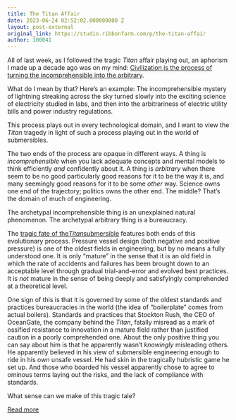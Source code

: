 ```yaml
---
title: The Titan Affair
date: 2023-06-24 02:52:02.000000000 Z
layout: post-external
original_link: https://studio.ribbonfarm.com/p/the-titan-affair
author: 100041
---
```


All of last week, as I followed the tragic _Titan_ affair playing out, an aphorism I made up a decade ago was on my mind: [Civilization is the process of turning the incomprehensible into the arbitrary](https://www.ribbonfarm.com/2012/05/03/rediscovering-literacy/).

What do I mean by that? Here’s an example: The incomprehensible mystery of lightning streaking across the sky turned slowly into the exciting science of electricity studied in labs, and then into the arbitrariness of electric utility bills and power industry regulations.

This process plays out in every technological domain, and I want to view the _Titan_ tragedy in light of such a process playing out in the world of submersibles.

The two ends of the process are opaque in different ways. A thing is _incomprehensible_ when you lack adequate concepts and mental models to think efficiently _and_ confidently about it. A thing is _arbitrary_ when there seem to be no good particularly good reasons for it to be the way it is, and many seemingly good reasons for it to be some _other_ way. Science owns one end of the trajectory; politics owns the other end. The middle? That’s the domain of much of engineering.

The archetypal incomprehensible thing is an unexplained natural phenomenon. The archetypal arbitrary thing is a bureaucracy.

The [tragic fate of the](https://en.wikipedia.org/wiki/2023_Titan_submersible_incident)_[Titan](https://en.wikipedia.org/wiki/2023_Titan_submersible_incident)_[submersible](https://en.wikipedia.org/wiki/2023_Titan_submersible_incident) features both ends of this evolutionary process. Pressure vessel design (both negative and positive pressure) is one of the oldest fields in engineering, but by no means a fully understood one. It is only “mature” in the sense that it is an old field in which the rate of accidents and failures has been brought down to an acceptable level through gradual trial-and-error and evolved best practices. It is _not_ mature in the sense of being deeply and satisfyingly comprehended at a theoretical level.

One sign of this is that it is governed by some of the oldest standards and practices bureaucracies in the world (the idea of “boilerplate” comes from actual boilers). Standards and practices that Stockton Rush, the CEO of OceanGate, the company behind the _Titan_, fatally misread as a mark of ossified resistance to innovation in a mature field rather than justified caution in a poorly comprehended one. About the only positive thing you can say about him is that he apparently wasn’t _knowingly_ misleading others. He apparently believed in his view of submersible engineering enough to ride in his own unsafe vessel. He had skin in the tragically hubristic game he set up. And those who boarded his vessel apparently chose to agree to ominous terms laying out the risks, and the lack of compliance with standards.

What sense can we make of this tragic tale?

[Read more](https://studio.ribbonfarm.com/p/the-titan-affair)

